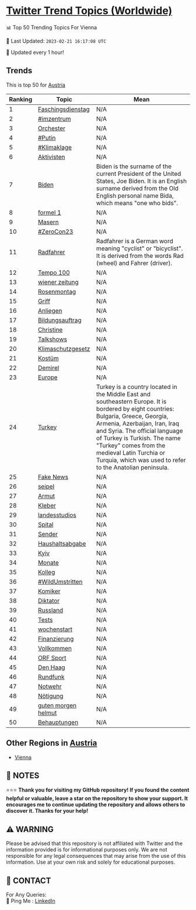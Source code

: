 [Twitter Trend Topics (Worldwide)](https://github.com/ErcinDedeoglu/Twitter-Trend-Topics)
==========


📊 Top 50 Trending Topics For Vienna

📆 Last Updated: `2023-02-21 16:17:08 UTC`

🔧 Updated every 1 hour!


## Trends

This is top 50 for [Austria](</Austria>)

| Ranking | Topic | Mean |
| ------- | ------------ | ------------ |
| 1 | [Faschingsdienstag](http://twitter.com/search?q=Faschingsdienstag) | N/A |
| 2 | [#imzentrum](http://twitter.com/search?q=%23imzentrum) | N/A |
| 3 | [Orchester](http://twitter.com/search?q=Orchester) | N/A |
| 4 | [#Putin](http://twitter.com/search?q=%23Putin) | N/A |
| 5 | [#Klimaklage](http://twitter.com/search?q=%23Klimaklage) | N/A |
| 6 | [Aktivisten](http://twitter.com/search?q=Aktivisten) | N/A |
| 7 | [Biden](http://twitter.com/search?q=Biden) | Biden is the surname of the current President of the United States, Joe Biden. It is an English surname derived from the Old English personal name Bida, which means "one who bids". |
| 8 | [formel 1](http://twitter.com/search?q=formel+1) | N/A |
| 9 | [Masern](http://twitter.com/search?q=Masern) | N/A |
| 10 | [#ZeroCon23](http://twitter.com/search?q=%23ZeroCon23) | N/A |
| 11 | [Radfahrer](http://twitter.com/search?q=Radfahrer) | Radfahrer is a German word meaning "cyclist" or "bicyclist". It is derived from the words Rad (wheel) and Fahrer (driver). |
| 12 | [Tempo 100](http://twitter.com/search?q=Tempo+100) | N/A |
| 13 | [wiener zeitung](http://twitter.com/search?q=wiener+zeitung) | N/A |
| 14 | [Rosenmontag](http://twitter.com/search?q=Rosenmontag) | N/A |
| 15 | [Griff](http://twitter.com/search?q=Griff) | N/A |
| 16 | [Anliegen](http://twitter.com/search?q=Anliegen) | N/A |
| 17 | [Bildungsauftrag](http://twitter.com/search?q=Bildungsauftrag) | N/A |
| 18 | [Christine](http://twitter.com/search?q=Christine) | N/A |
| 19 | [Talkshows](http://twitter.com/search?q=Talkshows) | N/A |
| 20 | [Klimaschutzgesetz](http://twitter.com/search?q=Klimaschutzgesetz) | N/A |
| 21 | [Kostüm](http://twitter.com/search?q=Kost%c3%bcm) | N/A |
| 22 | [Demirel](http://twitter.com/search?q=Demirel) | N/A |
| 23 | [Europe](http://twitter.com/search?q=Europe) | N/A |
| 24 | [Turkey](http://twitter.com/search?q=Turkey) | Turkey is a country located in the Middle East and southeastern Europe. It is bordered by eight countries: Bulgaria, Greece, Georgia, Armenia, Azerbaijan, Iran, Iraq and Syria. The official language of Turkey is Turkish. The name "Turkey" comes from the medieval Latin Turchia or Turquia, which was used to refer to the Anatolian peninsula. |
| 25 | [Fake News](http://twitter.com/search?q=Fake+News) | N/A |
| 26 | [seipel](http://twitter.com/search?q=seipel) | N/A |
| 27 | [Armut](http://twitter.com/search?q=Armut) | N/A |
| 28 | [Kleber](http://twitter.com/search?q=Kleber) | N/A |
| 29 | [landesstudios](http://twitter.com/search?q=landesstudios) | N/A |
| 30 | [Spital](http://twitter.com/search?q=Spital) | N/A |
| 31 | [Sender](http://twitter.com/search?q=Sender) | N/A |
| 32 | [Haushaltsabgabe](http://twitter.com/search?q=Haushaltsabgabe) | N/A |
| 33 | [Kyiv](http://twitter.com/search?q=Kyiv) | N/A |
| 34 | [Monate](http://twitter.com/search?q=Monate) | N/A |
| 35 | [Kolleg](http://twitter.com/search?q=Kolleg) | N/A |
| 36 | [#WildUmstritten](http://twitter.com/search?q=%23WildUmstritten) | N/A |
| 37 | [Komiker](http://twitter.com/search?q=Komiker) | N/A |
| 38 | [Diktator](http://twitter.com/search?q=Diktator) | N/A |
| 39 | [Russland](http://twitter.com/search?q=Russland) | N/A |
| 40 | [Tests](http://twitter.com/search?q=Tests) | N/A |
| 41 | [wochenstart](http://twitter.com/search?q=wochenstart) | N/A |
| 42 | [Finanzierung](http://twitter.com/search?q=Finanzierung) | N/A |
| 43 | [Vollkommen](http://twitter.com/search?q=Vollkommen) | N/A |
| 44 | [ORF Sport](http://twitter.com/search?q=ORF+Sport) | N/A |
| 45 | [Den Haag](http://twitter.com/search?q=Den+Haag) | N/A |
| 46 | [Rundfunk](http://twitter.com/search?q=Rundfunk) | N/A |
| 47 | [Notwehr](http://twitter.com/search?q=Notwehr) | N/A |
| 48 | [Nötigung](http://twitter.com/search?q=N%c3%b6tigung) | N/A |
| 49 | [guten morgen helmut](http://twitter.com/search?q=guten+morgen+helmut) | N/A |
| 50 | [Behauptungen](http://twitter.com/search?q=Behauptungen) | N/A |



## Other Regions in [Austria](</Austria>)

* [Vienna](</Austria/Vienna.md>)



## 📝 NOTES

⭐⭐⭐ **Thank you for visiting my GitHub repository! If you found the content helpful or valuable, leave a star on the repository to show your support. It encourages me to continue updating the repository and allows others to discover it. Thanks for your help!**


## ⚠️ WARNING

Please be advised that this repository is not affiliated with Twitter and the information provided is for informational purposes only. We are not responsible for any legal consequences that may arise from the use of this information. Use at your own risk and solely for educational purposes.


## 📨 CONTACT

 For Any Queries:  
            🏓 Ping Me : [LinkedIn](https://www.linkedin.com/in/ercindedeoglu/)
